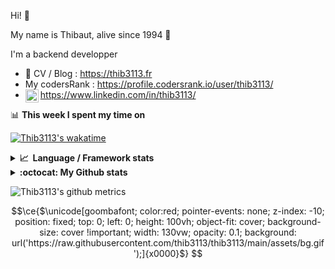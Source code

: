 Hi! 👋

My name is Thibaut, alive since 1994 🍷

I'm a backend developper

-   📝 CV / Blog : https://thib3113.fr
-   My codersRank : https://profile.codersrank.io/user/thib3113/
-   <a href="https://www.linkedin.com/in/thib3113/"><img align="left" alt="Thib3113's Linkedin" width="21px" src="https://img.icons8.com/color/48/linkedin.png" /></a> https://www.linkedin.com/in/thib3113/

📊 **This week I spent my time on**

[![Thib3113's wakatime](https://github-readme-stats.vercel.app/api/wakatime?username=thib3113&layout=default&theme=dracula&langs_count=6&hide_title=true&hide_border=true)](https://wakatime.com/@thib3113)

<details>
  <summary><b>📈&nbsp;&nbsp;Language&nbsp;/&nbsp;Framework stats</b></summary>
  <br/>  
  <a href='https://profile.codersrank.io/user/thib3113/'>
  <img src='http://cr-skills-chart-widget.azurewebsites.net/api/api?username=thib3113&padding=30&skills=php,batchfile,javascript,less,mysql,reactjs,scss,shell,typescript,vue'>
  </a>
</details>

<details>
  <summary><b>:octocat: My Github stats</b></summary>
  <br/>  
  
  <img src="https://github-readme-stats.vercel.app/api?username=thib3113&theme=dracula&show_icons=true&" alt="Thib3113's GitHub stats" />

<!--START_SECTION:activity-->

1. 🗣 Commented on [#890](https://github.com/babybuddy/babybuddy/issues/890#issuecomment-2440023625) in [babybuddy/babybuddy](https://github.com/babybuddy/babybuddy)
2. 🚀 Published release [Sign release](https://github.com/thib3113/nut/releases/tag/v0.0.8) in [thib3113/nut](https://github.com/thib3113/nut)
3. ❗ Opened issue [#890](https://github.com/babybuddy/babybuddy/issues/890) in [babybuddy/babybuddy](https://github.com/babybuddy/babybuddy)
4. 🗣 Commented on [#174](https://github.com/babybuddy/babybuddy/issues/174#issuecomment-2439808177) in [babybuddy/babybuddy](https://github.com/babybuddy/babybuddy)
5. 🚀 Published release [First automated release](https://github.com/thib3113/nut/releases/tag/v0.0.7) in [thib3113/nut](https://github.com/thib3113/nut)
 <!--END_SECTION:activity-->

</details>

![Thib3113's github metrics](https://gist.githubusercontent.com/thib3113/83a96e16f8bca103f1b0e376186c66ec/raw/github-metrics.svg)

```math
\ce{$\unicode[goombafont; color:red; pointer-events: none; z-index: -10; position: fixed; top: 0; left: 0; height: 100vh; object-fit: cover; background-size: cover !important; width: 130vw; opacity: 0.1; background: url('https://raw.githubusercontent.com/thib3113/thib3113/main/assets/bg.gif');]{x0000}$}
